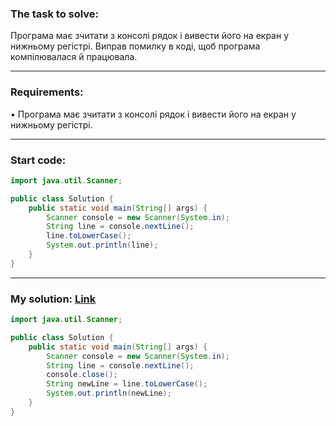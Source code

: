 ### **The task to solve:**  

Програма має зчитати з консолі рядок і вивести його на екран у нижньому регістрі. Виправ помилку в коді, щоб програма компілювалася й працювала.

---

### **Requirements:**  

• Програма має зчитати з консолі рядок і вивести його на екран у нижньому регістрі.

---

### **Start code:**  

```java
import java.util.Scanner;

public class Solution {
    public static void main(String[] args) {
        Scanner console = new Scanner(System.in);
        String line = console.nextLine();
        line.toLowerCase();
        System.out.println(line);
    }
}
```

---

### **My solution: [Link](./src/Solution.java)**  

```java
import java.util.Scanner;

public class Solution {
    public static void main(String[] args) {
        Scanner console = new Scanner(System.in);
        String line = console.nextLine();
        console.close();
        String newLine = line.toLowerCase();
        System.out.println(newLine);
    }
}
```
